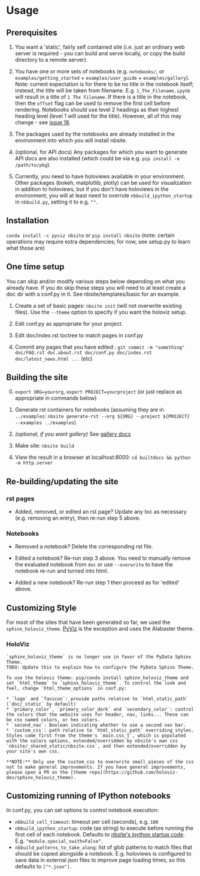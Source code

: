 # Usage

## Prerequisites

1. You want a 'static', fairly self contained site (i.e. just an ordinary web server is required - you can build and serve locally, or copy the build directory to a remote server).

2. You have one or more sets of notebooks (e.g. `notebooks/`, or `examples/getting_started` + `examples/user_guide` + `examples/gallery`). Note: current expectation is for there to be no title in the notebook itself; instead, the title will be taken from filename. E.g. `1_The_Filename.ipynb` will result in a title of `1 The Filename`. If there is a title in the notebook, then the `offset` flag can be used to remove the first cell before rendering. Notebooks should use level 2 headings as their highest heading level (level 1 will used for the title). However, all of this may change - see [issue 18](https://github.com/holoviz-dev/nbsite/issues/18).

3. The packages used by the notebooks are already installed in the environment into which you will install nbsite.

4. (optional, for API docs) Any packages for which you want to generate API docs are also installed (which could be via e.g. `pip install -e /path/to/pkg`).

5. Currently, you need to have holoviews available in your environment. Other packages (bokeh, matplotlib, plotly) can be used for visualization in addition to holoviews, but if you don't have holoviews in the environment, you will at least need to override `nbbuild_ipython_startup` in `nbbuild.py`, setting it to e.g. `""`.

## Installation

`conda install -c pyviz nbsite` or `pip install nbsite` (note: certain operations may require extra dependencies; for now, see setup.py to learn what those are)

## One time setup

You can skip and/or modify various steps below depending on what you already have. If you do skip these steps you will need to at least create a doc dir with a conf.py in it. See nbsite/templates/basic for an example.

1. Create a set of basic pages: `nbsite init` (will not overwrite existing files). Use the `--theme` option to specify if you want the holoviz setup.

2. Edit conf.py as appropriate for your project.

3. Edit doc/index.rst toctree to match pages in conf.py

4. Commit any pages that you have edited : `git commit -m "something" doc/FAQ.rst doc.about.rst doc/conf.py doc/index.rst doc/latest_news.html ...` (etc)

## Building the site

0. `export ORG=yourorg`, `export PROJECT=yourproject` (or just replace as appropriate in commands below)

1. Generate rst containers for notebooks (assuming they are in `../examples`: `nbsite generate-rst --org ${ORG} --project ${PROJECT} --examples ../examples`)

2. *(optional, if you want gallery)* See [gallery docs](gallery)

3. Make site: `nbsite build`

4. View the result in a browser at localhost:8000: `cd builtdocs && python -m http.server`

## Re-building/updating the site

### rst pages

* Added, removed, or edited an rst page? Update any toc as necessary (e.g. removing an entry), then re-run step 5 above.

### Notebooks

* Removed a notebook? Delete the corresponding rst file.

* Edited a notebook? Re-run step 3 above. You need to manually remove the evaluated notebook from `doc` or use `--overwrite` to have the notebook re-run and turned into html.

* Added a new notebook? Re-run step 1 then proceed as for 'edited' above.

## Customizing Style

For most of the sites that have been generated so far, we used the `sphinx_holoviz_theme`. [PyViz](https://pyviz.org) is the exception and uses the Alabaster theme.


### HoloViz

```{note}
`sphinx_holoviz_theme` is no longer use in favor of the PyData Sphinx Theme.
TODO: Update this to explain how to configure the PyData Sphinx Theme.
```

```{note}
To use the holoviz theme: pip/conda install sphinx_holoviz_theme and set `html_theme` to `sphinx_holoviz_theme`. To control the look and feel, change `html_theme_options` in conf.py:

* `logo` and `favicon`: provide paths relative to `html_static_path` (`doc/_static` by default)
* `primary_color`, `primary_color_dark` and `secondary_color`: control the colors that the website uses for header, nav, links... These can be css named colors, or hex colors.
* `second_nav`: Boolean indicating whether to use a second nav bar.
* `custom_css`: path relative to `html_static_path` overriding styles. Styles come first from the theme's `main.css_t`, which is populated with the colors options, extended/overridden by nbsite's own css `nbsite/_shared_static/nbsite.css`, and then extended/overridden by your site's own css.

**NOTE:** Only use the custom_css to overwrite small pieces of the css not to make general improvements. If you have general improvements, please open a PR on the [theme repo](https://github.com/holoviz-dev/sphinx_holoviz_theme).
```

## Customizing running of IPython notebooks

In conf.py, you can set options to control notebook execution:

* `nbbuild_cell_timeout`: timeout per cell (seconds), e.g. `100`
* `nbbuild_ipython_startup`: code (as string) to execute before running the first cell of each notebook. Defaults to [nbsite's ipython startup code](https://github.com/holoviz-dev/nbsite/blob/main/nbsite/ipystartup.py). E.g. `"module.special_swith=False"`.
* `nbbuild_patterns_to_take_along`: list of glob patterns to match files that should be copied alongside a notebook. E.g. holoviews is configured to save data in external json files to improve page loading times, so this defaults to `["*.json"]`.
